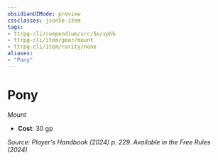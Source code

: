 ```yaml
---
obsidianUIMode: preview
cssclasses: json5e-item
tags:
- ttrpg-cli/compendium/src/5e/xphb
- ttrpg-cli/item/gear/mount
- ttrpg-cli/item/rarity/none
aliases: 
- "Pony"
---
```

# Pony
*Mount*  

- **Cost**: 30 gp

*Source: Player's Handbook (2024) p. 229. Available in the Free Rules (2024)*